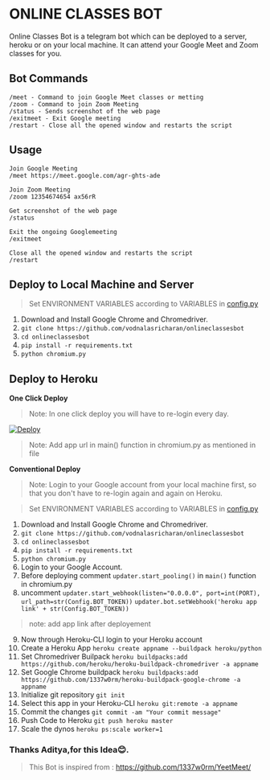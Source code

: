 
# ONLINE CLASSES BOT

Online Classes Bot is a telegram bot which can be deployed to a server, heroku or on your local machine. It can attend your Google Meet and Zoom classes for you.

## Bot Commands

    /meet - Command to join Google Meet classes or metting
    /zoom - Command to join Zoom Meeting
    /status - Sends screenshot of the web page
    /exitmeet - Exit Google meeting
    /restart - Close all the opened window and restarts the script
## Usage
	
	Join Google Meeting
    /meet https://meet.google.com/agr-ghts-ade
    
    Join Zoom Meeting
    /zoom 12354674654 ax56rR
	
    Get screenshot of the web page
    /status
    
    Exit the ongoing Googlemeeting
    /exitmeet

    Close all the opened window and restarts the script
    /restart

## Deploy to Local Machine and Server

> Set ENVIRONMENT VARIABLES according to VARIABLES in [config.py](https://github.com/vodnalasricharan/onlineclassesbot/blob/master/config.py)



	
 1. Download and Install Google Chrome and Chromedriver.
 2. `git clone https://github.com/vodnalasricharan/onlineclassesbot`
 3. `cd onlineclassesbot`
 4. `pip install -r requirements.txt`
 5. `python chromium.py` 

## Deploy to Heroku
**One Click Deploy**

> Note: In one click deploy you will have to re-login every day.


[![Deploy](https://www.herokucdn.com/deploy/button.svg)](https://heroku.com/deploy?template=https://github.com/vodnalasricharan/onlineclassesbot)

>Note: Add app url in main() function in chromium.py as mentioned in file

**Conventional Deploy**

> Note: Login to your Google account from your local machine first, so that you don't have to re-login again and again on Heroku.


> Set ENVIRONMENT VARIABLES according to VARIABLES in [config.py](https://github.com/vodnalasricharan/onlineclassesbot/blob/master/config.py)



1. Download and Install Google Chrome and Chromedriver.
 2. `git clone https://github.com/vodnalasricharan/onlineclassesbot`
 3. `cd onlineclassesbot`
 4. `pip install -r requirements.txt`
 5. `python chromium.py`
 6. Login to your Google Account.
 7. Before deploying comment `updater.start_pooling()` in `main()` function in chromium.py
 8. uncomment 
 	`updater.start_webhook(listen="0.0.0.0",
                           port=int(PORT),
                           url_path=str(Config.BOT_TOKEN))`
 	`updater.bot.setWebhook('heroku app link' + str(Config.BOT_TOKEN))`
>	note: add app link after deployement
 9. Now through Heroku-CLI login to your Heroku account
 10. Create a Heroku App `heroku create appname --buildpack heroku/python`
 11. Set Chromedriver Builpack `heroku buildpacks:add https://github.com/heroku/heroku-buildpack-chromedriver -a appname`
 12. Set Google Chrome buildpack `heroku buildpacks:add https://github.com/1337w0rm/heroku-buildpack-google-chrome -a appname`
 13. Initialize git repository  `git init`
 14. Select this app in your Heroku-CLI `heroku git:remote -a appname`
 15. Commit the changes `git commit -am "Your commit message"`
 16. Push Code to Heroku `git push heroku master`
 17. Scale the dynos `heroku ps:scale worker=1`
 
 ### Thanks Aditya,for this Idea😊.
 >This Bot is inspired from : https://github.com/1337w0rm/YeetMeet/
